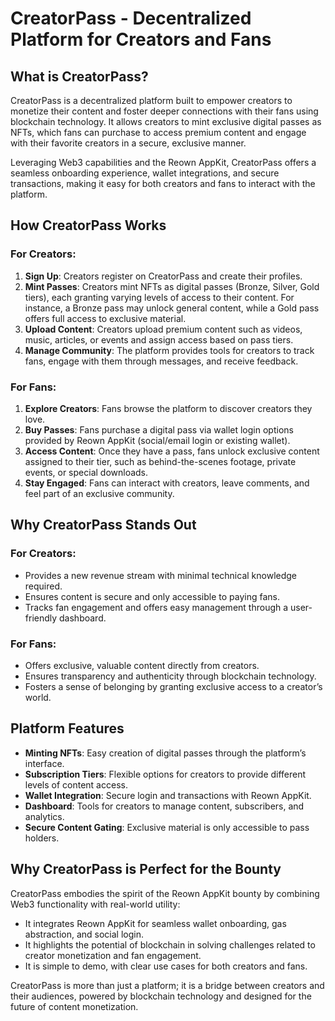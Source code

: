 # CreatorPass - Decentralized Platform for Creators and Fans

## What is CreatorPass?

CreatorPass is a decentralized platform built to empower creators to monetize their content and foster deeper connections with their fans using blockchain technology. It allows creators to mint exclusive digital passes as NFTs, which fans can purchase to access premium content and engage with their favorite creators in a secure, exclusive manner.

Leveraging Web3 capabilities and the Reown AppKit, CreatorPass offers a seamless onboarding experience, wallet integrations, and secure transactions, making it easy for both creators and fans to interact with the platform.

## How CreatorPass Works

### For Creators:

1. **Sign Up**: Creators register on CreatorPass and create their profiles.
2. **Mint Passes**: Creators mint NFTs as digital passes (Bronze, Silver, Gold tiers), each granting varying levels of access to their content. For instance, a Bronze pass may unlock general content, while a Gold pass offers full access to exclusive material.
3. **Upload Content**: Creators upload premium content such as videos, music, articles, or events and assign access based on pass tiers.
4. **Manage Community**: The platform provides tools for creators to track fans, engage with them through messages, and receive feedback.

### For Fans:

1. **Explore Creators**: Fans browse the platform to discover creators they love.
2. **Buy Passes**: Fans purchase a digital pass via wallet login options provided by Reown AppKit (social/email login or existing wallet).
3. **Access Content**: Once they have a pass, fans unlock exclusive content assigned to their tier, such as behind-the-scenes footage, private events, or special downloads.
4. **Stay Engaged**: Fans can interact with creators, leave comments, and feel part of an exclusive community.

## Why CreatorPass Stands Out

### For Creators:

- Provides a new revenue stream with minimal technical knowledge required.
- Ensures content is secure and only accessible to paying fans.
- Tracks fan engagement and offers easy management through a user-friendly dashboard.

### For Fans:

- Offers exclusive, valuable content directly from creators.
- Ensures transparency and authenticity through blockchain technology.
- Fosters a sense of belonging by granting exclusive access to a creator’s world.

## Platform Features

- **Minting NFTs**: Easy creation of digital passes through the platform’s interface.
- **Subscription Tiers**: Flexible options for creators to provide different levels of content access.
- **Wallet Integration**: Secure login and transactions with Reown AppKit.
- **Dashboard**: Tools for creators to manage content, subscribers, and analytics.
- **Secure Content Gating**: Exclusive material is only accessible to pass holders.

## Why CreatorPass is Perfect for the Bounty

CreatorPass embodies the spirit of the Reown AppKit bounty by combining Web3 functionality with real-world utility:

- It integrates Reown AppKit for seamless wallet onboarding, gas abstraction, and social login.
- It highlights the potential of blockchain in solving challenges related to creator monetization and fan engagement.
- It is simple to demo, with clear use cases for both creators and fans.

CreatorPass is more than just a platform; it is a bridge between creators and their audiences, powered by blockchain technology and designed for the future of content monetization.
